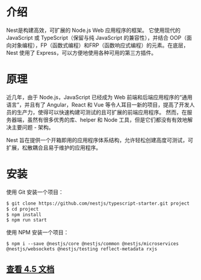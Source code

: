 # 介绍

Nest是构建高效，可扩展的 Node.js Web 应用程序的框架。 它使用现代的 JavaScript 或 TypeScript（保留与纯 JavaScript 的兼容性），并结合 OOP（面向对象编程），FP（函数式编程）和FRP（函数响应式编程）的元素。在底层，Nest 使用了 Express，可以方便地使用各种可用的第三方插件。

# 原理

近几年，由于 Node.js，JavaScript 已经成为 Web 前端和后端应用程序的“通用语言”，并且有了 Angular，React 和 Vue 等令人耳目一新的项目，提高了开发人员的生产力，使得可以快速构建可测试的且可扩展的前端应用程序。 然而，在服务器端，虽然有很多优秀的库、helper 和 Node 工具，但是它们都没有有效地解决主要问题 - 架构。

Nest 旨在提供一个开箱即用的应用程序体系结构，允许轻松创建高度可测试，可扩展，松散耦合且易于维护的应用程序。

# 安装

使用 Git 安装一个项目：

```bash
$ git clone https://github.com/nestjs/typescript-starter.git project
$ cd project
$ npm install
$ npm run start
```


使用 NPM 安装一个项目：

```
$ npm i --save @nestjs/core @nestjs/common @nestjs/microservices @nestjs/websockets @nestjs/testing reflect-metadata rxjs
```

## [查看 4.5 文档](/4.5/)